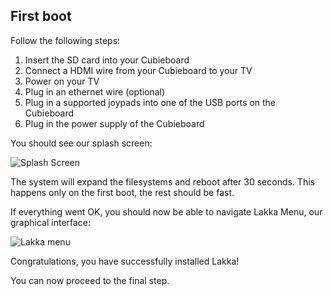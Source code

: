 ## First boot

Follow the following steps:

1.  Insert the SD card into your Cubieboard
2.  Connect a HDMI wire from your Cubieboard to your TV
3.  Power on your TV
4.  Plug in an ethernet wire (optional)
5.  Plug in a supported joypads into one of the USB ports on the Cubieboard
6.  Plug in the power supply of the Cubieboard

You should see our splash screen:

![Splash Screen](/images/splash.png)

The system will expand the filesystems and reboot after 30 seconds. This happens only on the first boot, the rest should be fast.

If everything went OK, you should now be able to navigate Lakka Menu, our graphical interface:

![Lakka menu](/images/lakkamenu.png)

Congratulations, you have successfully installed Lakka!

You can now proceed to the final step.
